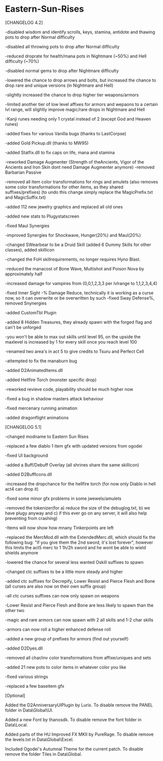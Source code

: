 # Eastern-Sun-Rises

[CHANGELOG 4.2] 

-disabled wisdom and identify scrolls, keys, stamina, antidote and thawing pots to drop after Normal difficulty

-disabled all throwing pots to drop after Normal difficulty

-reduced droprate for health/mana pots in Nightmare (~50%) and Hell difficulty (~70%)

-disabled normal gems to drop after Nightmare difficulty

-lowered the chance to drop arrows and bolts, but increased the chance to drop rare and unique versions (in Nightmare and Hell)

-slightly increased the chance to drop higher tier weapons/armors 

-limited another tier of low level affixes for armors and wepaons to a certain lvl range, will slightly improve magic/rare drops in Nightmare and Hell

-Kanji runes needing only 1 crystal instead of 2 (except God and Heaven runes)

-added fixes for various Vanilla bugs (thanks to LastCorpse)

-added Gold Pickup.dll (thanks to MW95)

-added Statfix.dll to fix caps on life, mana and stamina

-reworked Damage Augmenter  (Strength of theAncients, Vigor of the Ancients and Iron Skin dont need Damage Augmenter anymore)
-removed Barbarian Passive 

-removed all item color transformations for rings and amulets (also removes some color transformations for other items, as they shared suffixes/prefixes) (to undo this change simply replace the MagicPrefix.txt and MagicSuffix.txt)
 
-added 112 new jewelry graphics and replaced all old ones

-added new stats to Plugystatscreen

-fixed Maul Synergies

-improved Synergies for Shockwave, Hunger(20%) and Maul(20%)

-changed SWearbear to be a Druid Skill (added 6 Dummy Skills for other classes), added skillicon 

-changed the FoH skillrequirements, no longer requires Hyno Blast.

-reduced the manacost of Bone Wave, Multishot and Poison Nova by approximately half

-increased damage for vampires from (0,0,1,2,3,3 per lvlrange to 1,1,2,3,4,4)

-fixed Inner Sight -% Damage Reduce, technically it is working as a curse now, so it can overwrite or be overwritten by such
-fixed Sway Defense%, removed Snynergies 

-added CustomTbl Plugin

-added 8 Hidden Treasures, they already spawn with the forged flag and can't be unforged

-you won't be able to max out skills until level 95, on the upside the  maxlevel is increased by 1 for every skill once you reach level 100

-renamed two area's in act 5 to give credits to Tsuru and Perfect Cell

-attempted to fix the manaburn bug

-added D2AnimatedItems.dll

-added Hellfire Torch (monster specific drop)

-reworked revieve code, playability should be much higher now

-fixed a bug in shadow masters attack behaviour 

-fixed mercenary running animation

-added dragonflight animations


[CHANGELOG 5.1]

-changed modname to Eastern Sun Rises

-replaced a few diablo 1 item gfx with updated versions from ogodei

-fixed UI background

-added a Buff/Debuff Overlay (all shrines share the same skillicon)

-added D2BuffIcons.dll

-increased the dropchance for the hellfire torch (for now only Diablo in hell act4 can drop it)

-fixed some minor gfx problems in some jwewels/amulets

-removed the tokenizer(for a) reduce the size of the debuglog.txt, b) we have plugy anyway and 
 c) if this ever go on any server, it will also help preventing from crashing)
 
-Items will now show how mnany Tinkerpoints are left

-replaced the MercMod.dll with the ExtendedMerc.dll, which should fix the following bug: 
 "If you give them the 2nd sword, it's lost forever", 
 however this limits the act5 merc to 1 1h/2h sword and he wont be able to wield shields anymore
 
-lowered the chance for several less wanted Oskill suffixes to spawn

-changed ctc suffixes to be a little more steady and higher

-added ctc suffixes for Decrepify, Lower Resist and Pierce Flesh and Bone (all curses are also now on their own suffix group)

-all ctc curses suffixes can now only spawn on weapons

-Lower Resist and Pierce Flesh and Bone are less likely to spawn than the other two

-magic and rare armors can now spawn with 2 all skills and 1-2 char skills

-armors can now roll a higher enhanced defense roll

-added a new group of prefixes for armors (find out yourself)

-added D2Dyes.dll

-removed all char/inv color transformations from affixe/uniques and sets

-added 21 new pots to color items in whatever color you like

-fixed various strings

-replaced a few baseitem gfx


[Optional]

Added the D2AnniversaryUIPlugin by Lurix. To disable remove the PANEL folder in Data\Global\UI.

Added a new Font by thanosdk. To disable remove the font folder in Data\Local.

Added parts of the HU Improved FX MKII by PureRage. To disable remove the levels.txt in Data\Global\Excel.

Included Ogodei's Autumnal Theme for the current patch. To disable remove the folder Tiles in Data\Global.


